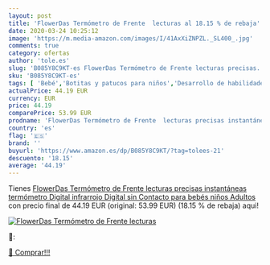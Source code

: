 ```yaml
---
layout: post
title: 'FlowerDas Termómetro de Frente  lecturas al 18.15 % de rebaja'
date: 2020-03-24 10:25:12
image: 'https://m.media-amazon.com/images/I/41AxXiZNPZL._SL400_.jpg'
comments: true
category: ofertas
author: 'tole.es'
slug: 'B085Y8C9KT-es FlowerDas Termómetro de Frente lecturas precisas...'
sku: 'B085Y8C9KT-es'
tags: [ 'Bebé','Botitas y patucos para niños','Desarrollo de habilidades motoras','Juguetes','Juguetes para Bebés y primera infancia','Juguetes para apilar y encajar','Juguetes y juegos','Lactancia y alimentación','Recipientes para comida','Zapatos','Zapatos para bebés','Zapatos para niños','Zapatos y complementos','bebés', ]
actualPrice: 44.19 EUR
currency: EUR
price: 44.19
comparePrice: 53.99 EUR
prodname: 'FlowerDas Termómetro de Frente  lecturas precisas instantáneas  termómetro Digital infrarrojo Digital sin Contacto  para bebés  niños  Adultos'
country: 'es'
flag: '🇪🇸'
brand: ''
buyurl: 'https://www.amazon.es/dp/B085Y8C9KT/?tag=tolees-21'
descuento: '18.15'
average: '44.19'
---
```


Tienes [FlowerDas Termómetro de Frente  lecturas precisas instantáneas  termómetro Digital infrarrojo Digital sin Contacto  para bebés  niños  Adultos](https://www.amazon.es/dp/B085Y8C9KT/?tag=tolees-21) con precio final de  44.19 EUR (original: 53.99 EUR) (18.15 %  de rebaja) aqui!

[![FlowerDas Termómetro de Frente  lecturas](https://m.media-amazon.com/images/I/41AxXiZNPZL._SL400_.jpg)](https://www.amazon.es/dp/B085Y8C9KT/?tag=tolees-21)

🔎:


[🛒 Comprar!!!](https://www.amazon.es/dp/B085Y8C9KT/?tag=tolees-21)
